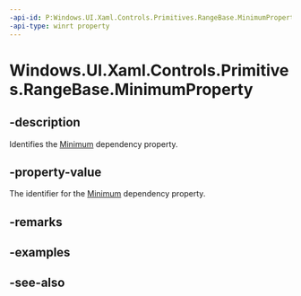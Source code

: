 ```yaml
---
-api-id: P:Windows.UI.Xaml.Controls.Primitives.RangeBase.MinimumProperty
-api-type: winrt property
---
```


<!-- Property syntax
public Windows.UI.Xaml.DependencyProperty MinimumProperty { get; }
-->

# Windows.UI.Xaml.Controls.Primitives.RangeBase.MinimumProperty

## -description
Identifies the [Minimum](rangebase_minimum.md) dependency property.



## -property-value
The identifier for the [Minimum](rangebase_minimum.md) dependency property.

## -remarks

## -examples

## -see-also
